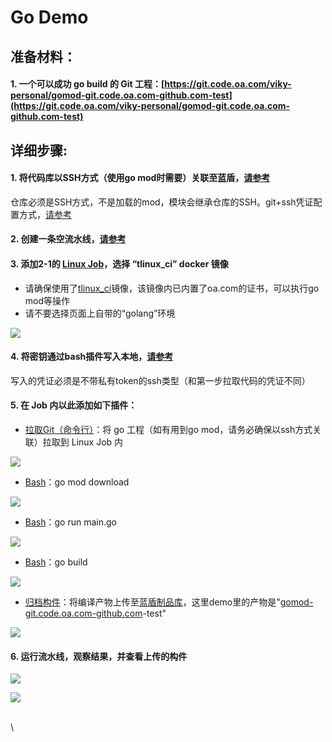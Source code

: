 # Go Demo

## **准备材料：** <a href="#godemo-zhun-bei-cai-liao" id="godemo-zhun-bei-cai-liao"></a>

#### 1. 一个可以成功 go build 的 Git 工程：[https://git.code.oa.com/viky-personal/gomod-git.code.oa.com-github.com-test](https://git.code.oa.com/viky-personal/gomod-git.code.oa.com-github.com-test) <a href="#godemo1.-yi-ge-ke-yi-cheng-gong-gobuild-de-git-gong-cheng-httpsgit.code.oa.comvikypersonalgomodgit.c" id="godemo1.-yi-ge-ke-yi-cheng-gong-gobuild-de-git-gong-cheng-httpsgit.code.oa.comvikypersonalgomodgit.c"></a>

## **详细步骤:** <a href="#godemo-xiang-xi-bu-zhou" id="godemo-xiang-xi-bu-zhou"></a>

#### **1. 将代码库以SSH方式（使用go mod时需要）关联至蓝盾，**[**请参考**](http://iwiki.oa.com/pages/viewpage.action?pageId=10718809) <a href="#godemo1.-jiang-dai-ma-ku-yi-ssh-fang-shi-shi-yong-gomod-shi-xu-yao-guan-lian-zhi-lan-dun-qing-can-ka" id="godemo1.-jiang-dai-ma-ku-yi-ssh-fang-shi-shi-yong-gomod-shi-xu-yao-guan-lian-zhi-lan-dun-qing-can-ka"></a>

仓库必须是SSH方式，不是加载的mod，模块会继承仓库的SSH。git+ssh凭证配置方式，[请参考](https://iwiki.oa.tencent.com/x/UfW3CQ)

#### **2. 创建一条空流水线，**[**请参考**](http://iwiki.oa.com/pages/viewpage.action?pageId=10718801) <a href="#godemo2.-chuang-jian-yi-tiao-kong-liu-shui-xian-qing-can-kao" id="godemo2.-chuang-jian-yi-tiao-kong-liu-shui-xian-qing-can-kao"></a>

#### **3. 添加2-1的** [**Linux Job**](https://iwiki.woa.com/display/DevOps/Job)**，选择 “tlinux\_ci” docker 镜像** <a href="#godemo3.-tian-jia-21-de-linuxjob-xuan-ze-tlinuxcidocker-jing-xiang" id="godemo3.-tian-jia-21-de-linuxjob-xuan-ze-tlinuxcidocker-jing-xiang"></a>

* 请确保使用了[tlinux\_ci](http://devops.oa.com/console/store/atomStore/detail/image/tlinux\_ci)镜像，该镜像内已内置了oa.com的证书，可以执行go mod等操作
* 请不要选择页面上自带的“golang”环境

![](<../../.gitbook/assets/image (17).png>)

#### **4. 将密钥通过bash插件写入本地，**[**请参考**](https://iwiki.oa.tencent.com/x/9gZSBQ) <a href="#godemo4.-jiang-mi-yao-tong-guo-bash-cha-jian-xie-ru-ben-di-qing-can-kao" id="godemo4.-jiang-mi-yao-tong-guo-bash-cha-jian-xie-ru-ben-di-qing-can-kao"></a>

写入的凭证必须是不带私有token的ssh类型（和第一步拉取代码的凭证不同）

#### **5. 在 Job 内以此添加如下插件：** <a href="#godemo5.-zai-job-nei-yi-ci-tian-jia-ru-xia-cha-jian" id="godemo5.-zai-job-nei-yi-ci-tian-jia-ru-xia-cha-jian"></a>

* [拉取Git（命令行）](http://devops.oa.com/console/store/atomStore/detail/atom/gitCodeRepo)：将 go 工程（如有用到go mod，请务必确保以ssh方式关联）拉取到 Linux Job 内

![](<../../.gitbook/assets/image (4).png>)

* [Bash](http://devops.oa.com/console/store/atomStore/detail/atom/linuxScript)：go mod download

![](<../../.gitbook/assets/image (11) (1).png>)

* [Bash](http://devops.oa.com/console/store/atomStore/detail/atom/linuxScript)：go run main.go

![](<../../.gitbook/assets/image (9) (1).png>)

* [Bash](http://devops.oa.com/console/store/atomStore/detail/atom/linuxScript)：go build

![](<../../.gitbook/assets/image (8) (1).png>)

* [归档构件](http://devops.oa.com/console/store/atomStore/detail/atom/UploadArtifactory)：将编译产物上传至[蓝盾制品库](https://iwiki.woa.com/pages/viewpage.action?pageId=17503979)，这里demo里的产物是"[gomod-git.code.oa.com-github.com](http://gomod-git.code.oa.com-github.com)-test"

![](<../../.gitbook/assets/image (13) (1).png>)

#### **6. 运行流水线，观察结果，并查看上传的构件** <a href="#godemo6.-yun-hang-liu-shui-xian-guan-cha-jie-guo-bing-cha-kan-shang-chuan-de-gou-jian" id="godemo6.-yun-hang-liu-shui-xian-guan-cha-jie-guo-bing-cha-kan-shang-chuan-de-gou-jian"></a>

![](<../../.gitbook/assets/image (2).png>)

![](<../../.gitbook/assets/image (12) (1).png>)

\
\
